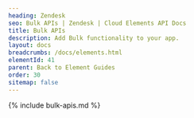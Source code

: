 ```yaml
---
heading: Zendesk
seo: Bulk APIs | Zendesk | Cloud Elements API Docs
title: Bulk APIs
description: Add Bulk functionality to your app.
layout: docs
breadcrumbs: /docs/elements.html
elementId: 41
parent: Back to Element Guides
order: 30
sitemap: false
---
```


{% include bulk-apis.md %}
